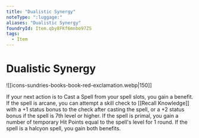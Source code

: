 ```yaml
---
title: "Dualistic Synergy"
noteType: ":luggage:"
aliases: "Dualistic Synergy"
foundryId: Item.qby8FKf6mnbo97ZS
tags:
  - Item
---
```


# Dualistic Synergy
![[icons-sundries-books-book-red-exclamation.webp|150]]

If your next action is to Cast a Spell from your spell slots, you gain a benefit. If the spell is arcane, you can attempt a skill check to [[Recall Knowledge]] with a +1 status bonus to the check after casting the spell, or a +2 status bonus if the spell is 7th level or higher. If the spell is primal, you gain a number of temporary Hit Points equal to the spell's level for 1 round. If the spell is a halcyon spell, you gain both benefits.
